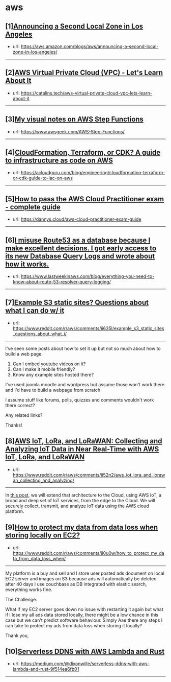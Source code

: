 # aws
## [1][Announcing a Second Local Zone in Los Angeles](https://www.reddit.com/r/aws/comments/ihw6nr/announcing_a_second_local_zone_in_los_angeles/)
- url: https://aws.amazon.com/blogs/aws/announcing-a-second-local-zone-in-los-angeles/
---

## [2][AWS Virtual Private Cloud (VPC) - Let's Learn About It](https://www.reddit.com/r/aws/comments/ii3j9a/aws_virtual_private_cloud_vpc_lets_learn_about_it/)
- url: https://catalins.tech/aws-virtual-private-cloud-vpc-lets-learn-about-it
---

## [3][My visual notes on AWS Step Functions](https://www.reddit.com/r/aws/comments/ihmkyq/my_visual_notes_on_aws_step_functions/)
- url: https://www.awsgeek.com/AWS-Step-Functions/
---

## [4][CloudFormation, Terraform, or CDK? A guide to infrastructure as code on AWS](https://www.reddit.com/r/aws/comments/ii73jl/cloudformation_terraform_or_cdk_a_guide_to/)
- url: https://acloudguru.com/blog/engineering/cloudformation-terraform-or-cdk-guide-to-iac-on-aws
---

## [5][How to pass the AWS Cloud Practitioner exam - complete guide](https://www.reddit.com/r/aws/comments/ii1jl3/how_to_pass_the_aws_cloud_practitioner_exam/)
- url: https://dannys.cloud/aws-cloud-practitioner-exam-guide
---

## [6][I misuse Route53 as a database because I make excellent decisions. I got early access to its new Database Query Logs and wrote about how it works.](https://www.reddit.com/r/aws/comments/ihny68/i_misuse_route53_as_a_database_because_i_make/)
- url: https://www.lastweekinaws.com/blog/everything-you-need-to-know-about-route-53-resolver-query-logging/
---

## [7][Example S3 static sites? Questions about what I can do w/ it](https://www.reddit.com/r/aws/comments/ii635l/example_s3_static_sites_questions_about_what_i/)
- url: https://www.reddit.com/r/aws/comments/ii635l/example_s3_static_sites_questions_about_what_i/
---
I've seen some posts about how to set it up but not so much about how to build a web page.

1. Can I embed youtube videos on it?
2. Can I make it mobile friendly?
3. Know any example sites hosted there?

I've used joomla moodle and wordpress but assume those won't work there and I'd have to build a webpage from scratch.

I assume stuff like forums, polls, quizzes and comments wouldn't work there correct?

Any related links?

Thanks!
## [8][AWS IoT, LoRa, and LoRaWAN: Collecting and Analyzing IoT Data in Near Real-Time with AWS IoT, LoRa, and LoRaWAN](https://www.reddit.com/r/aws/comments/ii52n2/aws_iot_lora_and_lorawan_collecting_and_analyzing/)
- url: https://www.reddit.com/r/aws/comments/ii52n2/aws_iot_lora_and_lorawan_collecting_and_analyzing/
---
In [this post](https://itnext.io/aws-iot-lora-and-lorawan-ec073d7bdfa5?source=friends_link&amp;sk=6faa249a1d2888621dabb6b4d44b2aef), we will extend that architecture to the Cloud, using AWS IoT, a broad and deep set of IoT services, from the edge to the Cloud. We will securely collect, transmit, and analyze IoT data using the AWS cloud platform.
## [9][How to protect my data from data loss when storing locally on EC2?](https://www.reddit.com/r/aws/comments/ii0u0w/how_to_protect_my_data_from_data_loss_when/)
- url: https://www.reddit.com/r/aws/comments/ii0u0w/how_to_protect_my_data_from_data_loss_when/
---
My platform is a buy and sell and I store user posted ads document on local EC2 server and images on S3 because ads will automatically be deleted after 40 days I use couchbase as DB  integrated with elastic search, everything works fine. 

The Challenge.

What if my EC2 server goes down no issue with restarting it again but what if I lose my all ads data stored locally, there might be a low chance in this case but we can't predict software behaviour. Simply Aae there any steps I can take to protect my ads from data loss when storing it locally?

Thank you,
## [10][Serverless DDNS with AWS Lambda and Rust](https://www.reddit.com/r/aws/comments/ii1l6v/serverless_ddns_with_aws_lambda_and_rust/)
- url: https://medium.com/@dixonwille/serverless-ddns-with-aws-lambda-and-rust-9f514ea6fb01
---

